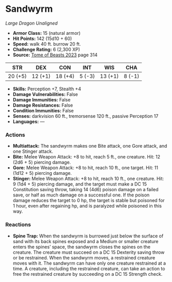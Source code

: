 # Sandwyrm

*Large* *Dragon* *Unaligned*

- **Armor Class:** 15 (natural armor)
- **Hit Points:** 142 (15d10 + 60)
- **Speed:** walk 40 ft. burrow 20 ft.
- **Challenge Rating:** 6 (2,300 XP)
- **Source:** [Tome of Beasts 2023](https://koboldpress.com/kpstore/product/tome-of-beasts-1-2023-edition/) page 314

| STR | DEX | CON | INT | WIS | CHA |
| --- | --- | --- | --- | --- | --- |
| 20 (+5) | 12 (+1) | 18 (+4) | 5 (-3) | 13 (+1) | 8 (-1) |

- **Skills:** Perception +7, Stealth +4
- **Damage Vulnerabilities:** False
- **Damage Immunities:** False
- **Damage Resistances:** False
- **Condition Immunities:** False
- **Senses:** darkvision 60 ft., tremorsense 120 ft., passive Perception 17
- **Languages:** —

### Actions

- **Multiattack:** The sandwyrm makes one Bite attack, one Gore attack, and one Stinger attack.
- **Bite:** Melee Weapon Attack: +8 to hit, reach 5 ft., one creature. Hit: 12 (2d6 + 5) piercing damage.
- **Gore:** Melee Weapon Attack: +8 to hit, reach 10 ft., one target. Hit: 11 (1d12 + 5) piercing damage.
- **Stinger:** Melee Weapon Attack: +8 to hit, reach 10 ft., one creature. Hit: 9 (1d4 + 5) piercing damage, and the target must make a DC 15 Constitution saving throw, taking 14 (4d6) poison damage on a failed save, or half as much damage on a successful one. If the poison damage reduces the target to 0 hp, the target is stable but poisoned for 1 hour, even after regaining hp, and is paralyzed while poisoned in this way.

### Reactions

- **Spine Trap:** When the sandwyrm is burrowed just below the surface of sand with its back spines exposed and a Medium or smaller creature enters the spines’ space, the sandwyrm closes the spines on the creature. The creature must succeed on a DC 15 Dexterity saving throw or be restrained. When the sandwyrm moves, a restrained creature moves with it. The sandwyrm can have only one creature restrained at a time. A creature, including the restrained creature, can take an action to free the restrained creature by succeeding on a DC 15 Strength check.
